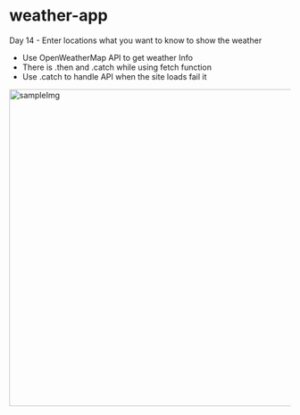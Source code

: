 # weather-app
Day 14 - Enter locations what you want to know to show the weather

- Use OpenWeatherMap API to get weather Info
- There is .then and .catch while using fetch function
- Use .catch to handle API when the site loads fail it

<img width="567" alt="sampleImg" src="https://github.com/JJunny0109/weather-app/assets/104947994/ca25a242-b2e0-4ee0-bd2b-926360e20af8">